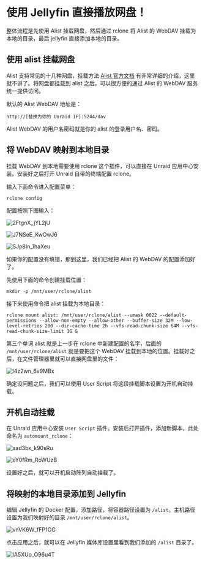 # 使用 Jellyfin 直接播放网盘！

整体流程是先使用 Alist 挂载网盘，然后通过 rclone 将 Alist 的 WebDAV 挂载为本地的目录，最后 jellyfin 直接添加本地的目录。

## 使用 alist 挂载网盘

Alist 支持常见的十几种网盘，挂载方法 [Alist 官方文档](https://alist.nn.ci/zh/faq/) 有非常详细的介绍，这里就不讲了。将网盘都挂载到 alist 之后，可以很方便的通过 Alist 的 WebDAV 服务统一提供访问。

默认的 Alist WebDAV 地址是：

```
http://[替换为你的 Unraid IP]:5244/dav
```

Alist WebDAV 的用户名密码就是你的 alist 的登录用户名、密码。

## 将 WebDAV 映射到本地目录

挂载 WebDAV 到本地需要使用 rclone 这个插件，可以直接在 Unraid 应用中心安装。安装好之后打开 Unraid 自带的终端配置 rclone。

输入下面命令进入配置菜单：

```
rclone config
```

配置按照下图输入：

![2FtgnX_jYL2jU](https://img.slarker.me/wiki/2FtgnX_jYL2jU.png)

![J7NSeE_KwOwJ6](https://img.slarker.me/wiki/J7NSeE_KwOwJ6.png)

![SJp8In_1haXeu](https://img.slarker.me/wiki/SJp8In_1haXeu.png)

如果你的配置没有填错，那到这里，我们已经把 Alist 的 WebDAV 的配置添加好了。

先使用下面的命令创建挂载位置：

```
mkdir -p /mnt/user/rclone/alist
```

接下来使用命令把 alist 挂载为本地目录：

```
rclone mount alist: /mnt/user/rclone/alist --umask 0022 --default-permissions --allow-non-empty --allow-other --buffer-size 32M --low-level-retries 200 --dir-cache-time 2h --vfs-read-chunk-size 64M --vfs-read-chunk-size-limit 1G &
```

第三个单词 alist 就是上一步在 rclone 中新建配置的名字，后面的 `/mnt/user/rclone/alist` 就是要把这个 WebDAV 挂载到本地的位置。挂载好之后，在文件管理器里就可以直接网盘里的文件：

![l4z2wn_6v9MBx](https://img.slarker.me/wiki/l4z2wn_6v9MBx.png)

确定没问题之后，我们可以使用 User Script 将这段挂载脚本设置为开机自动挂载。

## 开机自动挂载

在 Unraid 应用中心安装 `User Script` 插件。安装后打开插件，添加新脚本，此处命名为 `automount_rclone`：

![aad3bx_k90sRu](https://img.slarker.me/wiki/aad3bx_k90sRu.png)

![eY0fRm_RoWUzB](https://img.slarker.me/wiki/eY0fRm_RoWUzB.png)

设置好之后，就可以开机启动阵列自动挂载了。

## 将映射的本地目录添加到 Jellyfin

编辑 Jellyfin 的 Docker 配置，添加路径，将容器路径设置为 `/alist`，主机路径设置为我们映射好的目录  `/mnt/user/rclone/alist`。

![vnVK6W_fFP1GG](https://img.slarker.me/wiki/vnVK6W_fFP1GG.png)

点击应用之后，就可以在 Jellyfin 媒体库设置里看到我们添加的 `/alist` 目录了。

![IA5XUo_O96u4T](https://img.slarker.me/wiki/IA5XUo_O96u4T.png)

